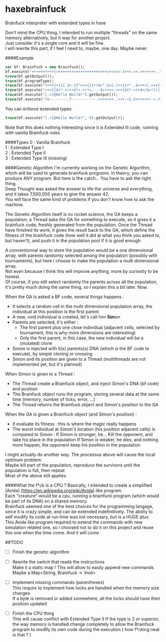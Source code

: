 # haxebrainfuck
Brainfuck interpreter with extended types in haxe

Don't mind the CPU thing, I intended to run multiple "threads" on the same memory alternatively, but it was for another project.  
Just consider it's a single core and it will be fine.  
I will rewrite this part, if I feel I need to, maybe, one day. Maybe never.  

####Example  
```haxe
var bf: Brainfuck = new Brainfuck();
bf.execute("++++++++++[>+++++++>++++++++++>+++>+<<<<-]>++.>+.+++++++..+++.>++.<<+++++++++++++++.>.+++.------.--------.>+.");
trace(bf.getOutput());
trace(bf.programType);
trace(bf.execute("++++{+{{{.$>-}}^>++{{{++$<^.$>[-]++{{+^..$>+++|.>++{{{{.<<<<$>>>>>-}}}^.<<.+++.<.<-.>>>+.@").getOutput());
trace(bf.execute(">++{{$+*.>!++$*+.>!*=--..$>!+++.>++{${*.>++$</$>![<]!-$>=.>>>.+++.<.<-.<<=+++.@").getOutput());
trace(bf.execute("[.>]@Hello World!").getOutput());
trace(bf.execute(">5--------.7-----------.+++++++..+++.<2.5+++++++.>.+++.------.--------.2+.").getOutput());
```

You can enforce extended types  
```haxe
trace(bf.execute("[.>]@Hello World!", 0).getOutput());
```
Note that this does nothing interesting since it is Extended III code, running with vanilla Brainfuck rules  

####Types
  0 : Vanilla Brainfuck  
  1 : Extended Type I  
  2 : Extended Type II  
  3 : Extended Type III (missing)

####Genetic Algorithm
I'm currently working on the Genetic Algorithm, which will be used to generate brainfuck programs.
In theory, you can produce ANY program. But here is the catch... You have to ask the right thing.  
Deep Thought was asked the answer to life the universe and everything, and it takes 7,500,000 years to give the answer 42.  
You will face the same kind of problems if you don't know how to ask the machine.  

The Genetic Algorithm itself is no rocket science, the GA keeps a population, a Thread asks the GA for something to execute, so it gives it a brainfuck code, freshly generated from the population. Once the Thread have finished its work, it gives the result back to the GA, which define the fitness of the brainfuck code (how well it did at what you think you asked to, but haven't), and push it in the population pool if it is good enough.

A conventionnal way to store the population would be a one dimensional array, with parents randomly selected among the population (possibly with tournaments), but here I choose to make the population a multi dimensional array.  
Not even because I think this will improve anything, more by curiosity to be honest.  
Of course, if you still select randomly the parents across all the population, it's pretty much doing the same thing, so I explain this a bit later. Now.  

When the GA is asked a BF code, several things happens :
  - It selects a random cell in the multi dimensional population array, the individual at this position is the first parent
  - A new, void individual is created, let's call him **Sim**on
  - Parents are selected, it's either :
    - The first parent plus one close individual (adjacent cells, selected by tournament, this is why more dimensions are interesting)
    - Only the first parent, in this case, the new individual will be a (mutated) clone
  - Simon is injected with it(s) parents(s) DNA (which is the BF code to execute), by simple cloning or crossing
  - Simon and its position are given to a Thread (multithreads are not implemented yet, but it's planned)
  
When Simon is given to a Thread :
  - The Thread create a Brainfuck object, and inject Simon's DNA (bf code) and position
  - The Brainfuck object runs the program, storing several data at the same time (memory, number of ticks, error, ...)
  - The Thread returns the Brainfuck object and Simon's position to the GA
  
When the GA is given a Brainfuck object (and Simon's position) :
  - It evaluate its fitness : this is where the magic really happens
  - The worst individual at Simon's location (his position adjacent cells) is compared to Simon :
    If Simon is stronger, he... Kill the opponent, and take his place in the population
    If Simon is weaker, he dies, and nothing more happen, the opponent keep his position in the population

I might actually do another way. The processus above will cause the local optimum problem.  
Maybe kill part of the population, reproduce the survivors until the population is full, then repeat  
Most of the above still applies


####What the f*ck is a CPU ?
Basically, I intended to create a simplified [Avida] (https://en.wikipedia.org/wiki/Avida) like program.  
Each "creature" would be a cpu, running a brainfuck program (which would be part of its DNA) on a shared memory.  
Brainfuck seemed one of the best choices for the programming langage, since it is crazy simple, and can be extended indefinitively.
The ability to self modify its code at run time was not necessary, but is a HUGE plus.  
This Avida like program required to extend the commands with new simulation related one, so i choosed not to do it on this project and reuse this one when the time come. *And it will come*.


##TODO
- [ ] Finish the genetic algorithm
- [ ] Rewrite the switch that reads the instructions  
  Make it a static map ! This will allow to easily append new commands  
  Maybe a Map<String, Brainfuck ->  Void>
- [ ] Implement missing commands (parentheses)  
  This require to implement how locks are handled when the memory size changes  
  If a byte is removed or added somewhere, all the locks should have their position updated
- [ ] Finish the CPU thing  
  This will cause conflict with Extended Type II
  If the type is 2 or superior, the way memory is handled change completely to allow the Brainfuck program to modify its own code during the execution ( how f*cking neat is that ? )
  
